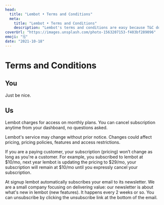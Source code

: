 ```yaml
---
head:
  title: "Lembot • Terms and Conditions"
  meta:
    title: "Lembot • Terms and Conditions"
    description: "Lembot's terms and conditions are easy because T&C do not have to be long and complex"
coverUrl: "https://images.unsplash.com/photo-1563207153-f403bf289096"
emoji: "🗒️"
date: "2021-10-18"
---
```


# Terms and Conditions

## You

Just be nice.

## Us

Lembot charges for access on monthly plans. You can cancel subscription anytime from your dashboard, no questions asked.

Lembot's service may change without prior notice. Changes could affect pricing, pricing policies, features and access restrictions.

If you are a paying customer, your subscription (pricing) won’t change as long as you're a customer. For example, you subscribed to lembot at $10/mo, next year lembot is updating the pricing to $29/mo, your subscription will remain at $10/mo until you expressly cancel your subscription.

At signup lembot automatically subscribes your email to its newsletter. We are a small company focusing on delivering value: our newsletter is about what's new in lembot (new features). It happens every 2 weeks or so. You can unsubscribe by clicking the unsubscribe link at the bottom of the email.
